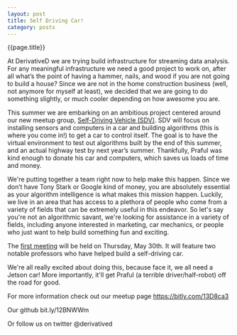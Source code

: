 ```yaml
---
layout: post
title: Self Driving Car!
category: posts
---
```

{{page.title}}  

At DerivativeD we are trying build infrastructure for streaming data analysis. For any meaningful infrastructure we need a good project to work on, after all what’s the point of having a hammer, nails, and wood if you are not going to build a house? Since we are not in the home construction business (well, not anymore for myself at least), we decided that we are going to do something slightly, or much cooler depending on how awesome you are. 

This summer we are embarking on an ambitious project centered around our new meetup group, <a href="http://bit.ly/13D8ca3">Self-Driving Vehicle (SDV)</a>. SDV will focus on installing sensors and computers in a car and building algorithms (this is where you come in!) to get a car to control itself. The goal is to have the virtual environment to test out algorithms built by the end of this summer, and an actual highway test by next year’s summer. Thankfully, Praful was kind enough to donate his car and computers, which saves us loads of time and money. 

We're putting together a team right now to help make this happen. Since we don’t have Tony Stark or Google kind of money, you are absolutely essential as your algorithm intelligence is what makes this mission happen. Luckily, we live in an area that has access to a plethora of people who come from a variety of fields that can be extremely useful in this endeavor. So let's say you're not an algorithmic savant, we're looking for assistance in a variety of fields, including anyone interested in marketing, car mechanics, or people who just want to help build something fun and exciting.

The <a href="bit.ly/12ScLP1">first meeting</a> will be held on Thursday, May 30th. It will feature two notable professors who have helped build a self-driving car.

We're all really excited about doing this, because face it, we all need a Jetson car! More importantly, it'll get Praful (a terrible driver/half-robot) off the road for good. 

For more information check out our meetup page https://bitly.com/13D8ca3 

Our github bit.ly/12BNWWm

Or follow us on twitter @derivatived
